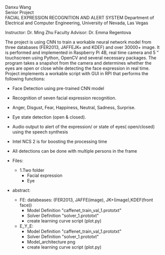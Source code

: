 
Danxu Wang  
Senior Project  
FACIAL EXPRESSION RECOGNITION AND ALERT SYSTEM
Department of Electrical and Computer Engineering,
University of Nevada, Las Vegas 

Instructor: 						Dr. Ming Zhu
Faculty Advisor: 			Dr. Emma Regentova

The project is using CNN to train a workable neural network model from three databases (FER2013, JAFFEJK+ and KDEF) and over 30000+ image. It is performed and implemented in Raspberry Pi 4B, real time camera and 5 ” touchscreen using Python, OpenCV and several necessary packages. 
The program takes a snapshot from the camera and determines whether the eyes are open or close while detecting the face expression in real time. 
Project implements a workable script with GUI in RPI that performs the following  functions:
+ Face Detection using pre-trained CNN model
+ Recognition of seven facial expression recognition.
+ Anger, Disgust, Fear, Happiness, Neutral, Sadness, Surprise.
+ Eye state detection (open & closed).
+ Audio output to alert of the expression/ or state of eyes( open/closed) using the speech synthesis 
+ Intel NCS 2 is for boosting the processing time
+ All detections can be done with multiple persons in the frame

+ Files:  
  + 1.Two folder 
     + Facial expression  
     + Eye    
+ abstract:  
  + FE:  databeases: (FER2013, JAFFE(image), JK+(image),KDEF(front face))
    + Model Definition "caffenet_train_val_1.prototxt"  
    + Solver Definition "solver_1.prototxt"   
    + create learning curve script (plot.py) 
  + E_Y_E:  
    + Model Definition "caffenet_train_val_1.prototxt"  
    + Solver Definition "solver_1.prototxt"  
    + Model_architecture png
    + create learning curve script (plot.py) 
